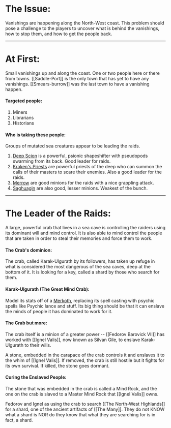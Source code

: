 # The Issue:
Vanishings are happening along the North-West coast. This problem should pose a challenge to the players to uncover what is behind the vanishings, how to stop them, and how to get the people back. 

___
# At First:
Small vanishings up and along the coast. One or two people here or there from towns. [[Saddle-Port]] is the only town that has yet to have any vanishings. [[Smears-burrow]] was the last town to have a vanishing happen. 
#### Targeted people:
1. Miners
1. Librarians
2. Historians
#### Who is taking these people:
Groups of mutated sea creatures appear to be leading the raids.

1. [Deep Scion](https://5e.tools/bestiary/deep-scion-vgm.html) is a powerful, psionic shapeshifter with pseudopods swarming from its back. Good leader for raids.
2. [Kraken's Priests](https://dr-eigenvalue.github.io/bestiary/creature/kraken-priest) are powerful priests of the deep who can summon the calls of their masters to scare their enemies. Also a good leader for the raids.
3. [Merrow](https://www.dndbeyond.com/monsters/16956-merrow) are good minions for the raids with a nice grappling attack.
4. [Saghuagin](https://roll20.net/compendium/dnd5e/Sahuagin#content) are also good, lesser minions. Weakest of the bunch.

___
# The Leader of the Raids:
A large, powerful crab that lives in a sea cave is controlling the raiders using its dominant will and mind control. It is also able to mind control the people that are taken in order to steal their memories and force them to work.
#### The Crab's dominion:
The crab, called Karak-Ulgurath by its followers, has taken up refuge in what is considered the most dangerous of the sea caves, deep at the bottom of it. It is looking for a key, called a shard by those who search for them.
#### Karak-Ulgurath (The Great Mind Crab):
Model its stats off of a [Merkoth](https://dr-eigenvalue.github.io/bestiary/creature/morkoth), replacing its spell casting with psychic spells like Psychic lance and stuff. Its big thing should be that it can enslave the minds of people it has dominated to work for it. 
#### The Crab but more:
The crab itself is a minion of a greater power -- [[Fedorov Barovick VII]] has worked with [[Ignel Valis]], now known as Silvan Gile, to enslave Karak-Ulgurath to their wills. 

A stone, embedded in the carapace of the crab controls it and enslaves it to the whim of [[Ignel Valis]]. If removed, the crab is still hostile but it fights for its own survival. If killed, the stone goes dormant. 

#### Curing the Enslaved People:
The stone that was embedded in the crab is called a Mind Rock, and the one on the crab is slaved to a Master Mind Rock that [[Ignel Valis]] owns.

Fedorov and Ignel as using the crab to search [[The North-West Highlands]] for a shard, one of the ancient artifacts of [[The Many]]. They do not KNOW what a shard is NOR do they know that what they are searching for is in fact, a shard. 